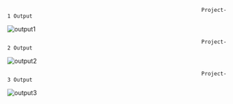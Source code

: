                                                                   Project-1 Output
![output1](https://user-images.githubusercontent.com/113013930/224553315-59651492-3ed6-4f15-8b3e-2e98c82f1f3e.png)

                                                                  Project-2 Output
![output2](https://user-images.githubusercontent.com/113013930/224554126-12250c9d-c161-4589-9d54-3416a5f80a49.png)

                                                                  Project-3 Output
![output3](https://user-images.githubusercontent.com/113013930/224554296-5413e806-45a3-41ff-8b37-20a1ce9d04ed.png)


